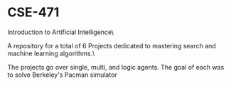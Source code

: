 # CSE-471
Introduction to Artificial Intelligence\

A repository for a total of 6 Projects dedicated to mastering search and machine learning algorithms.\

The projects go over single, multi, and logic agents. The goal of each was to solve Berkeley's Pacman simulator
